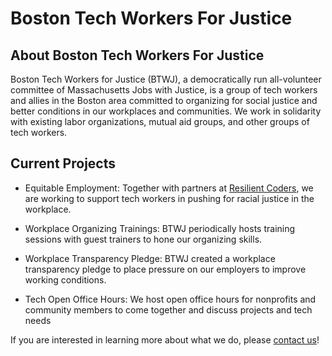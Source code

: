 # Boston Tech Workers For Justice

## About Boston Tech Workers For Justice 

Boston Tech Workers for Justice (BTWJ), a democratically run all-volunteer committee of Massachusetts Jobs with Justice, is a group of tech workers and allies in the Boston area committed to organizing for social justice and better conditions in our workplaces and communities. We work in solidarity with existing labor organizations, mutual aid groups, and other groups of tech workers. 

## Current Projects 

- Equitable Employment: Together with partners at [Resilient Coders](https://medium.com/@delmarsenties/how-to-organize-for-equitable-employment-at-your-tech-company-8e2a07c497aa), we are working to support tech workers in pushing for racial justice in the workplace.

- Workplace Organizing Trainings: BTWJ periodically hosts training sessions with guest trainers to hone our organizing skills.

- Workplace Transparency Pledge: BTWJ created a workplace transparency pledge to place pressure on our employers to improve working conditions. 

- Tech Open Office Hours: We host open office hours for nonprofits and community members to come together and discuss projects and tech needs

If you are interested in learning more about what we do, please [contact us](mailto:btwj@protonmail.com)!

